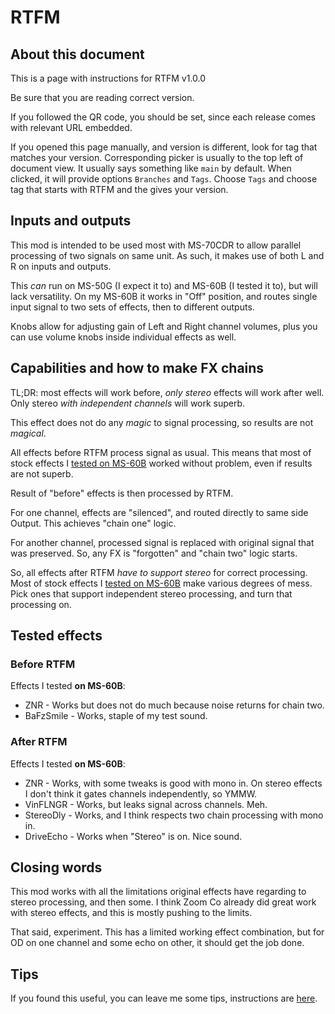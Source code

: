 # RTFM
## About this document
This is a page with instructions for RTFM v1.0.0

Be sure that you are reading correct version.

If you followed the QR code, you should be set, since each release comes with relevant URL embedded.

If you opened this page manually, and version is different, look for tag that matches your version. Corresponding picker is usually to the top left of document view. It usually says something like `main` by default. When clicked, it will provide options `Branches` and `Tags`. Choose `Tags` and choose tag that starts with RTFM and the gives your version.

## Inputs and outputs
This mod is intended to be used most with MS-70CDR to allow parallel processing of two signals on same unit. As such, it makes use of both L and R on inputs and outputs.

This _can_ run on MS-50G (I expect it to) and MS-60B (I tested it to), but will lack versatility. On my MS-60B it works in "Off" position, and routes single input signal to two sets of effects, then to different outputs.

Knobs allow for adjusting gain of Left and Right channel volumes, plus you can use volume knobs inside individual effects as well.

## Capabilities and how to make FX chains
TL;DR: most effects will work before, _only stereo_ effects will work after well. Only stereo _with independent channels_ will work superb.

This effect does not do any _magic_ to signal processing, so results are not _magical_.

All effects before RTFM process signal as usual. This means that most of stock effects I [tested on MS-60B](#before-rtfm) worked without problem, even if results are not superb.

Result of "before" effects is then processed by RTFM.

For one channel, effects are "silenced", and routed directly to same side Output. This achieves "chain one" logic.

For another channel, processed signal is replaced with original signal that was preserved. So, any FX is "forgotten" and "chain two" logic starts.

So, all effects after RTFM _have to support stereo_ for correct processing. Most of stock effects I [tested on MS-60B](#after-rtfm) make various degrees of mess. Pick ones that support independent stereo processing, and turn that processing on.

## Tested effects
### Before RTFM
Effects I tested __on MS-60B__:

* ZNR - Works but does not do much because noise returns for chain two.
* BaFzSmile - Works, staple of my test sound.

### After RTFM
Effects I tested __on MS-60B__:

* ZNR - Works, with some tweaks is good with mono in. On stereo effects I don't think it gates channels independently, so YMMW.
* VinFLNGR - Works, but leaks signal across channels. Meh.
* StereoDly - Works, and I think respects two chain processing with mono in.
* DriveEcho - Works when "Stereo" is on. Nice sound.

## Closing words
This mod works with all the limitations original effects have regarding to stereo processing, and then some. I think Zoom Co already did great work with stereo effects, and this is mostly pushing to the limits.

That said, experiment. This has a limited working effect combination, but for OD on one channel and some echo on other, it should get the job done.

## Tips
If you found this useful, you can leave me some tips, instructions are [here](../README.md#i-want-to-tip-you-some-).
